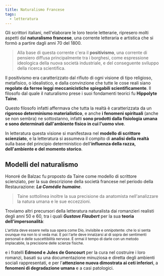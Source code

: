 ```yaml
---
title: Naturalismo Francese
tags:
  - letteratura
---
```

Gli scrittori italiani, nell'elaborare le loro teorie letterarie, ripresero molti aspetti dal **naturalismo francese**, una corrente letteraria e artistica che si formò a partire dagli anni 70 del 1800.

> Alla base di questa corrente c'era il **positivismo**, una corrente di pensiero diffusa principalmente tra i borghesi, come espressione ideologica della nuova società industriale, e del conseguente sviluppo della ricerca scientifica.

Il positivismo era caratterizzato dal rifiuto di ogni visione di tipo religioso, metafisico, o idealistico, e dalla convinzione che tutte le cose reali siano **regolate da ferree leggi meccanicistiche spiegabili scientificamente**. Il filosofo dal quale il naturalismo prese i suoi fondamenti teorici fu **Hippolyte Taine**.

Questo filosofo infatti affermava che tutta la realtà è caratterizzata da un **rigoroso determinismo materialistico**, e anche **i fenomeni spirituali** (anche se non sembra)  ne sottostanno, infatti **sono prodotti dalla fisiologia umana e sono determinati dall'ambiente fisico in cui l'uomo vive**.

In letteratura questa visione si manifestava nel **modello di scrittore scienziato**, e la letteratura si assumeva il compito di **analisi della realtà** sulla base del principio deterministico dell'**influenza della razza, dell'ambiente e del momento storico**.

## Modelli del naturalismo

Honoré de Balzac fu proposto da Taine come modello di scrittore scienziato, per la sua descrizione della società francese nel periodo della Restaurazione: ***La Comédie humaine***.

> Taine sottolinea inoltre la sua precisione da anatomista nell'analizzare la natura umana e le sue eccezzioni.

Troviamo altri precursori della letteratura naturalista dai romanzieri realisti degli anni 50 e 60, tra i quali ***Gustave Flaubert*** per la sua **teoria dell'impersonalità**:

<small>L'artista deve essere nella sua opera come Dio, invisibile e onnipotente:
che lo si senta ovunque ma non lo si veda mai. E poi l'arte deve innalzarsi al di sopra dei sentimenti personali e delle suscettibilità nervose. È ormai il tempo di darle con un metodo implacabile, la precisione delle scienze fisiche.
</small>

e i fratelli **Edmond e Jules de Goncourt** per la cura nel costruire i loro romanzi, basati su una documentazione minuziosa e diretta degli ambienti sociali rappresentati, e per l'**attenzione nuova dimostrata ai ceti inferiori**, a **fenomeni di degradazione umana** e a casi patologici.